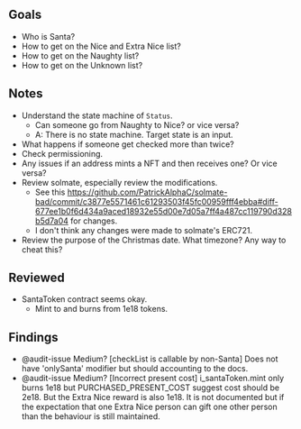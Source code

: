## Goals

- Who is Santa?
- How to get on the Nice and Extra Nice list?
- How to get on the Naughty list?
- How to get on the Unknown list?

## Notes

- Understand the state machine of `Status`.
  - Can someone go from Naughty to Nice? or vice versa?
  - A: There is no state machine. Target state is an input.
- What happens if someone get checked more than twice?
- Check permissioning.
- Any issues if an address mints a NFT and then receives one? Or vice versa?
- Review solmate, especially review the modifications.
  - See this https://github.com/PatrickAlphaC/solmate-bad/commit/c3877e5571461c61293503f45fc00959fff4ebba#diff-677ee1b0f6d434a9aced18932e55d00e7d05a7ff4a487cc119790d328b5d7a04 for changes.
  - I don't think any changes were made to solmate's ERC721.
- Review the purpose of the Christmas date. What timezone? Any way to cheat this?

## Reviewed

- SantaToken contract seems okay.
  - Mint to and burns from 1e18 tokens.

## Findings

- @audit-issue Medium? [checkList is callable by non-Santa] Does not have 'onlySanta' modifier but should accounting to the docs.
- @audit-issue Medium? [Incorrect present cost] i_santaToken.mint only burns 1e18 but PURCHASED_PRESENT_COST suggest cost should be 2e18. But the Extra Nice reward is also 1e18. It is not documented but if the expectation that one Extra Nice person can gift one other person than the behaviour is still maintained.
